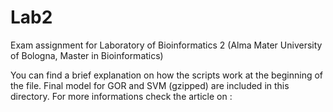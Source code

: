 # Lab2
Exam assignment for Laboratory of Bioinformatics 2 (Alma Mater University of Bologna, Master in Bioinformatics)

You can find a brief explanation on  how the scripts work at the beginning of the file.
Final model for GOR and SVM (gzipped) are included in this directory.
For more informations check the article on : 
